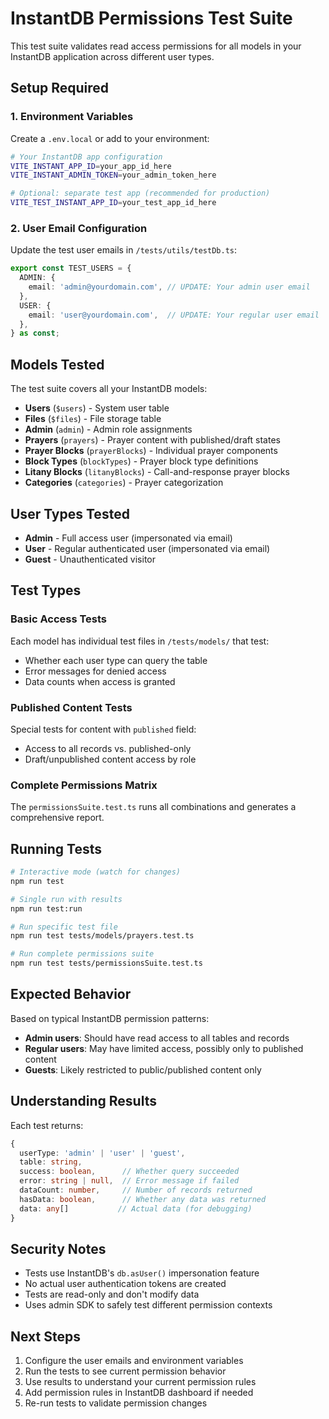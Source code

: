 # InstantDB Permissions Test Suite

This test suite validates read access permissions for all models in your InstantDB application across different user types.

## Setup Required

### 1. Environment Variables
Create a `.env.local` or add to your environment:

```bash
# Your InstantDB app configuration
VITE_INSTANT_APP_ID=your_app_id_here
VITE_INSTANT_ADMIN_TOKEN=your_admin_token_here

# Optional: separate test app (recommended for production)
VITE_TEST_INSTANT_APP_ID=your_test_app_id_here
```

### 2. User Email Configuration
Update the test user emails in `/tests/utils/testDb.ts`:

```typescript
export const TEST_USERS = {
  ADMIN: {
    email: 'admin@yourdomain.com', // UPDATE: Your admin user email
  },
  USER: {
    email: 'user@yourdomain.com',  // UPDATE: Your regular user email
  },
} as const;
```

## Models Tested

The test suite covers all your InstantDB models:

- **Users** (`$users`) - System user table
- **Files** (`$files`) - File storage table  
- **Admin** (`admin`) - Admin role assignments
- **Prayers** (`prayers`) - Prayer content with published/draft states
- **Prayer Blocks** (`prayerBlocks`) - Individual prayer components
- **Block Types** (`blockTypes`) - Prayer block type definitions
- **Litany Blocks** (`litanyBlocks`) - Call-and-response prayer blocks
- **Categories** (`categories`) - Prayer categorization

## User Types Tested

- **Admin** - Full access user (impersonated via email)
- **User** - Regular authenticated user (impersonated via email)  
- **Guest** - Unauthenticated visitor

## Test Types

### Basic Access Tests
Each model has individual test files in `/tests/models/` that test:
- Whether each user type can query the table
- Error messages for denied access
- Data counts when access is granted

### Published Content Tests
Special tests for content with `published` field:
- Access to all records vs. published-only
- Draft/unpublished content access by role

### Complete Permissions Matrix
The `permissionsSuite.test.ts` runs all combinations and generates a comprehensive report.

## Running Tests

```bash
# Interactive mode (watch for changes)
npm run test

# Single run with results
npm run test:run

# Run specific test file
npm run test tests/models/prayers.test.ts

# Run complete permissions suite
npm run test tests/permissionsSuite.test.ts
```

## Expected Behavior

Based on typical InstantDB permission patterns:

- **Admin users**: Should have read access to all tables and records
- **Regular users**: May have limited access, possibly only to published content
- **Guests**: Likely restricted to public/published content only

## Understanding Results

Each test returns:
```typescript
{
  userType: 'admin' | 'user' | 'guest',
  table: string,
  success: boolean,      // Whether query succeeded
  error: string | null,  // Error message if failed
  dataCount: number,     // Number of records returned
  hasData: boolean,      // Whether any data was returned
  data: any[]           // Actual data (for debugging)
}
```

## Security Notes

- Tests use InstantDB's `db.asUser()` impersonation feature
- No actual user authentication tokens are created
- Tests are read-only and don't modify data
- Uses admin SDK to safely test different permission contexts

## Next Steps

1. Configure the user emails and environment variables
2. Run the tests to see current permission behavior
3. Use results to understand your current permission rules
4. Add permission rules in InstantDB dashboard if needed
5. Re-run tests to validate permission changes